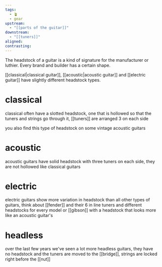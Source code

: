 ```yaml
---
tags:
  - 🪴
  - gear
upstream:
  - "[[parts of the guitar]]"
downstream:
  - "[[tuners]]"
aligned: 
contrasting:
---
```

The headstock of a guitar is a kind of signature for the manufacturer or luthier. Every brand and builder has a certain shape. 

[[classical|classical guitar]], [[acoustic|acoustic guitar]] and [[electric guitar]] have slightly different headstock types.

# classical
classical often have a slotted headstock, one that is hollowed so that the tuners and strings go through it, [[tuners]] are arranged 3 on each side 

you also find this type of headstock on some vintage acoustic guitars

# acoustic
acoustic guitars have solid headstock with three tuners on each side, they are not hollowed like classical guitars 

# electric
electric guitars show more variation in headstock than all other types of guitars, think about [[fender]] and their 6 in line tuners and different headstocks for every model or [[gibson]] with a headstock that looks more like an acoustic guitar's

# headless
over the last few years we've seen a lot more headless guitars, they have no headstock and the tuners are moved to the [[bridge]], strings are locked right before the [[nut]]
